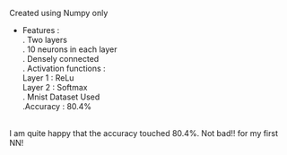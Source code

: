 Created using Numpy only<br>

- Features : <br>
   . Two layers <br>
   . 10 neurons in each layer<br>
   . Densely connected<br>
   . Activation functions :<br> 
                 <space>  <space>     Layer 1 : ReLu<br>
                   <space><space>     Layer 2 : Softmax <br>
   . Mnist Dataset Used<br>
   .Accuracy : 80.4% <br>
<br>
I am quite happy that the accuracy touched 80.4%. Not bad!! for my first NN!<br>